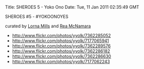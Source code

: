 Title: SHEROES 5 - Yoko Ono
Date: Tue, 11 Jan 2011 02:35:49 GMT

SHEROES #5 - #YOKOONOYES

curated by [Lorna Mills](http://www.digitalmediatree.com/sallymckay/LornaMillsImageDump/) and [Rea McNamara](http://www.reamcnamara.com/)

- http://www.flickr.com/photos/yyolk/7362285052
- http://www.flickr.com/photos/yyolk/7177065941
- http://www.flickr.com/photos/yyolk/7362289576
- http://www.flickr.com/photos/yyolk/7362286182
- http://www.flickr.com/photos/yyolk/7362286630
- http://www.flickr.com/photos/yyolk/7177062243
